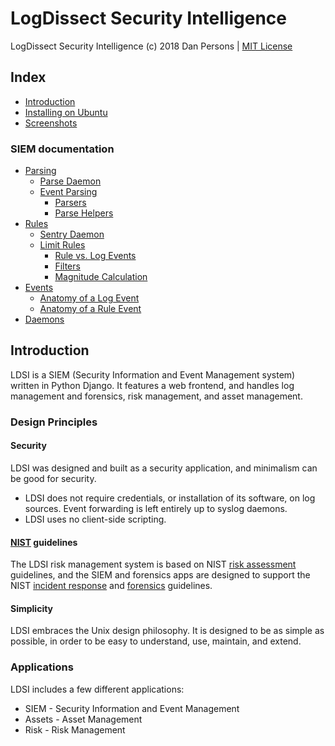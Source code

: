 # LogDissect Security Intelligence

LogDissect Security Intelligence (c) 2018 Dan Persons | [MIT License](LICENSE)

## Index

- [Introduction](#introduction)
- [Installing on Ubuntu](doc/install-ubuntu.md)
- [Screenshots](doc/screenshots.md)
### SIEM documentation
- [Parsing](doc/parsing.md)
  - [Parse Daemon](doc/parsing.md/#parse-daemon)
  - [Event Parsing](doc/parsing.md/#event-parsing)
    - [Parsers](doc/parsing.md/#parsers)
    - [Parse Helpers](doc/parsing.md/#parse-helpers)
- [Rules](doc/rules.md)
  - [Sentry Daemon](doc/rules.md/#sentry-daemon)
  - [Limit Rules](doc/rules.md/#limit-rules)
    - [Rule vs. Log Events](doc/rules.md/#rule-vs-log-events)
    - [Filters](doc/rules.md/#filters)
    - [Magnitude Calculation](doc/rules.md/#magnitude-calculation)
- [Events](doc/events.md)
  - [Anatomy of a Log Event](doc/events.md/#anatomy-of-a-log-event)
  - [Anatomy of a Rule Event](doc/events.md/#anatomy-of-a-rule-event)
- [Daemons](doc/daemons.md)

## Introduction
LDSI is a SIEM (Security Information and Event Management system) written in Python Django. It features a web frontend, and handles log management and forensics, risk management, and asset management.

### Design Principles
#### Security
LDSI was designed and built as a security application, and minimalism can be good for security.

- LDSI does not require credentials, or installation of its software, on log sources. Event forwarding is left entirely up to syslog daemons.
- LDSI uses no client-side scripting.

#### [NIST](https://www.nist.gov/) guidelines
The LDSI risk management system is based on NIST [risk assessment](https://csrc.nist.gov/publications/detail/sp/800-30/rev-1/final) guidelines, and the SIEM and forensics apps are designed to support the NIST [incident response](https://csrc.nist.gov/publications/detail/sp/800-61/rev-2/final) and [forensics](https://csrc.nist.gov/publications/detail/sp/800-86/final) guidelines.

#### Simplicity
LDSI embraces the Unix design philosophy. It is designed to be as simple as possible, in order to be easy to understand, use, maintain, and extend.

### Applications
LDSI includes a few different applications:
- SIEM - Security Information and Event Management
- Assets - Asset Management
- Risk - Risk Management
